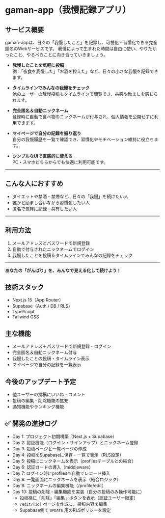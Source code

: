 # gaman-app（我慢記録アプリ）

## サービス概要

gaman-appは、日々の「我慢したこと」を記録し、可視化・習慣化できる完全匿名のWebサービスです。
我慢によって生まれた時間は自由に使い、やりたかったこと、やるべきことに向き合っていきましょう。

- **我慢したことを気軽に投稿**  
  例：「夜食を我慢した」「お酒を控えた」など、日々の小さな我慢を記録できます。

- **タイムラインでみんなの我慢をチェック**  
  他のユーザーの我慢投稿もタイムラインで閲覧でき、共感や励ましを感じられます。

- **完全匿名＆自動ニックネーム**  
  登録時に自動で食べ物のニックネームが付与され、個人情報を公開せずに利用できます。

- **マイページで自分の記録を振り返り**  
  自分の我慢履歴を一覧で確認でき、習慣化やモチベーション維持に役立ちます。

- **シンプルなUIで直感的に使える**  
  PC・スマホどちらからでも快適に利用可能です。

---

## こんな人におすすめ

- ダイエットや禁酒・禁煙など、日々の「我慢」を続けたい人
- 誰かと励まし合いながら習慣化したい人
- 匿名で気軽に記録・共有したい人

---

## 利用方法

1. メールアドレスとパスワードで新規登録
2. 自動で付与されたニックネームでログイン
3. 我慢したことを投稿＆タイムラインでみんなの記録をチェック

---

**あなたの「がんばり」を、みんなで見える化して続けよう！**

## 技術スタック

- Next.js 15（App Router）
- Supabase（Auth / DB / RLS）
- TypeScript
- Tailwind CSS

## 主な機能

- メールアドレス＋パスワードで新規登録・ログイン
- 完全匿名＆自動ニックネーム付与
- 我慢したことの投稿・タイムライン表示
- マイページで自分の記録を一覧表示

## 今後のアップデート予定

- 他ユーザーの投稿にいいね・コメント
- 投稿の編集・削除機能の拡充
- 通知機能やランキング機能

## ✅ 開発の進捗ログ

- Day 1: プロジェクト初期構築（Next.js + Supabase）
- Day 2: 認証機能（ログイン・サインアップ）とニックネーム登録
- Day 3: 投稿ページと一覧ページの作成
- Day 4: 投稿をSupabaseに保存・一覧で表示（RLS設定）
- Day 5: 投稿にニックネームを表示（profilesテーブルとの結合）
- Day 6: 認証ガードの導入（middleware）
- Day 7: ログイン時にprofilesへ自動でレコード挿入
- Day 8: 一覧画面にニックネームを表示（結合ロジック）
- Day 9: ニックネームの編集機能（/profile/edit）
- Day 10: 投稿の削除・編集機能を実装（自分の投稿のみ操作可能に）
  - 投稿横に「削除」「編集」ボタンを表示（認証ユーザー限定）
  - `/edit/[id]` ページを作成し、投稿内容を編集
  - Supabase側で `UPDATE` 用のRLSポリシーを設定

